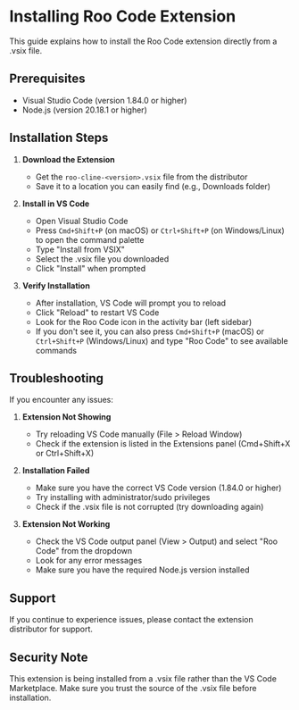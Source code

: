 # Installing Roo Code Extension

This guide explains how to install the Roo Code extension directly from a .vsix file.

## Prerequisites

- Visual Studio Code (version 1.84.0 or higher)
- Node.js (version 20.18.1 or higher)

## Installation Steps

1. **Download the Extension**

    - Get the `roo-cline-<version>.vsix` file from the distributor
    - Save it to a location you can easily find (e.g., Downloads folder)

2. **Install in VS Code**

    - Open Visual Studio Code
    - Press `Cmd+Shift+P` (on macOS) or `Ctrl+Shift+P` (on Windows/Linux) to open the command palette
    - Type "Install from VSIX"
    - Select the .vsix file you downloaded
    - Click "Install" when prompted

3. **Verify Installation**
    - After installation, VS Code will prompt you to reload
    - Click "Reload" to restart VS Code
    - Look for the Roo Code icon in the activity bar (left sidebar)
    - If you don't see it, you can also press `Cmd+Shift+P` (macOS) or `Ctrl+Shift+P` (Windows/Linux) and type "Roo Code" to see available commands

## Troubleshooting

If you encounter any issues:

1. **Extension Not Showing**

    - Try reloading VS Code manually (File > Reload Window)
    - Check if the extension is listed in the Extensions panel (Cmd+Shift+X or Ctrl+Shift+X)

2. **Installation Failed**

    - Make sure you have the correct VS Code version (1.84.0 or higher)
    - Try installing with administrator/sudo privileges
    - Check if the .vsix file is not corrupted (try downloading again)

3. **Extension Not Working**
    - Check the VS Code output panel (View > Output) and select "Roo Code" from the dropdown
    - Look for any error messages
    - Make sure you have the required Node.js version installed

## Support

If you continue to experience issues, please contact the extension distributor for support.

## Security Note

This extension is being installed from a .vsix file rather than the VS Code Marketplace. Make sure you trust the source of the .vsix file before installation.
